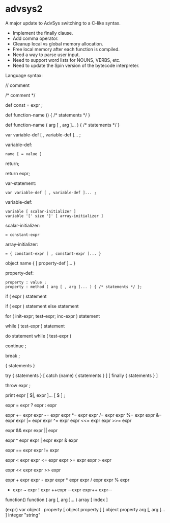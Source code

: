 # advsys2
A major update to AdvSys switching to a C-like syntax.

- Implement the finally clause.
- Add comma operator.
- Cleanup local vs global memory allocation.
- Free local memory after each function is compiled.
- Need a way to parse user input.
- Need to support word lists for NOUNS, VERBS, etc.
- Need to update the Spin version of the bytecode interpreter.

Language syntax:

// comment

/* comment */

def const = expr ;

def function-name ()
{
  /* statements */
}

def function-name ( arg [ , arg ]... )
{
  /* statements */
}

var
    variable-def [ , variable-def ]... ;
    
variable-def:

    name [ = value ]

return;

return expr;

var-statement:

    var variable-def [ , variable-def ]... ;
    
variable-def:

    variable [ scalar-initializer ]
    variable '[' size ']' [ array-initializer ]
    
scalar-initializer:

    = constant-expr
    
array-initializer:

    = { constant-expr [ , constant-expr ]... }

object name {
    [ property-def ]...
}

property-def:

    property : value ;
    property : method ( arg [ , arg ]... ) { /* statements */ };
    
if ( expr ) statement

if ( expr ) statement else statement

for ( init-expr; test-expr; inc-expr ) statement

while ( test-expr ) statement

do statement while ( test-expr )

continue ;

break ;

{ statements }

try { statements } [ catch (name) { statements } ] [ finally { statements } ]

throw expr ;

print expr [ $|, expr ]... [ $ ] ;

expr = expr ? expr : expr

expr += expr
expr -= expr
expr *= expr
expr /= expr
expr %= expr
expr &= expr
expr |= expr
expr ^= expr
expr <<= expr
expr >>= expr

expr && expr
expr || expr

expr ^ expr
expr | expr
expr & expr

expr == expr
expr !=  expr

expr < expr
expr <= expr
expr >= expr
expr > expr

expr << expr
expr >> expr

expr + expr
expr - expr
expr * expr
expr / expr
expr % expr

- expr
~ expr
! expr
++expr
--expr
expr++
expr--

function()
function ( arg [, arg ]... )
array [ index ]

(expr)
var
object . property
[ object property ]
[ object property arg [, arg ]... ]
integer
"string"
